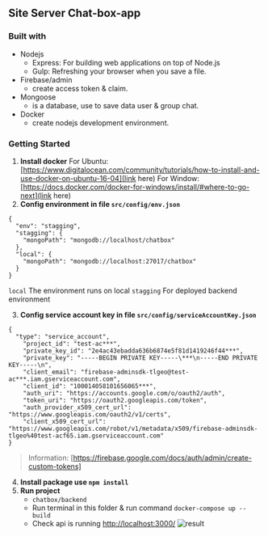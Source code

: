## Site Server Chat-box-app

### Built with

* Nodejs
    * Express: For building web applications on top of Node.js
    * Gulp: Refreshing your browser when you save a file.
* Firebase/admin
    * create access token & claim.
* Mongoose
    * is a database, use to save data user & group chat.
* Docker
    * create nodejs development environment.

### Getting Started
1. **Install docker**
For Ubuntu: [https://www.digitalocean.com/community/tutorials/how-to-install-and-use-docker-on-ubuntu-16-04](link here)
For Window: [https://docs.docker.com/docker-for-windows/install/#where-to-go-next](link here)
2. **Config environment in file `src/config/env.json`**
```
{
  "env": "stagging",
  "stagging": {
    "mongoPath": "mongodb://localhost/chatbox"
  },
  "local": {
    "mongoPath": "mongodb://localhost:27017/chatbox"
  }
}
```
`local` The environment runs on local
`stagging` For deployed backend environment

3. **Config service account key in file `src/config/serviceAccountKey.json`**
```
{
  "type": "service_account",
    "project_id": "test-ac***",
    "private_key_id": "2e4ac43ebadda636b6874e5f81d1419246f44***",
    "private_key": "-----BEGIN PRIVATE KEY-----\***\n-----END PRIVATE KEY-----\n",
    "client_email": "firebase-adminsdk-tlgeo@test-ac***.iam.gserviceaccount.com",
    "client_id": "100014058101656065***",
    "auth_uri": "https://accounts.google.com/o/oauth2/auth",
    "token_uri": "https://oauth2.googleapis.com/token",
    "auth_provider_x509_cert_url": "https://www.googleapis.com/oauth2/v1/certs",
    "client_x509_cert_url": "https://www.googleapis.com/robot/v1/metadata/x509/firebase-adminsdk-tlgeo%40test-acf65.iam.gserviceaccount.com"
}
```
> Information: [https://firebase.google.com/docs/auth/admin/create-custom-tokens]

4. **Install package use `npm install`**
5. **Run project**
    * `chatbox/backend`
    * Run terminal in this folder & run command `docker-compose up --build`
    * Check api is running [http://localhost:3000/](http://localhost:3000)
![result](https://firebasestorage.googleapis.com/v0/b/test-acf65.appspot.com/o/message%2F5beeeb92f17ea60008ee9c26%2F5beeeb26f17ea60008ee9c24%2Fcjok8beh90000305mwy5yidmm-Screenshot%20from%202018-11-16%2023-19-33.png?alt=media&token=d9f208aa-3df9-4970-a710-2bd4a911a35f)

